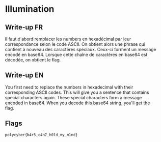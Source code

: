 # Illumination

## Write-up FR

Il faut d'abord remplacer les numbers en hexadécimal par leur correspondance selon le code ASCII. On obtient alors une phrase qui contient à nouveau des caractères spéciaux. Ceux-ci forment un message encodé en base64. Lorsque cette chaîne de caractères en base64 est décodée, on obtient le flag.

## Write-up EN

You first need to replace the numbers in hexadecimal with their corresponding ASCII codes. This will give you a sentence that contains special characters again. These special characters form a message encoded in base64. When you decode this base64 string, you'll get the flag.

## Flags

`polycyber{b4r5_c4n7_h0ld_my_m1nd}`
